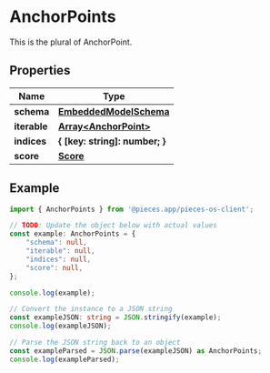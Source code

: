 
# AnchorPoints

This is the plural of AnchorPoint.

## Properties

Name | Type
------------ | -------------
**schema** | [**EmbeddedModelSchema**](EmbeddedModelSchema)
**iterable** | [**Array&lt;AnchorPoint&gt;**](AnchorPoint)
**indices** | **\{ [key: string]: number; \}**
**score** | [**Score**](Score)

## Example

```typescript
import { AnchorPoints } from '@pieces.app/pieces-os-client';

// TODO: Update the object below with actual values
const example: AnchorPoints = {
    "schema": null,
    "iterable": null,
    "indices": null,
    "score": null,
};

console.log(example);

// Convert the instance to a JSON string
const exampleJSON: string = JSON.stringify(example);
console.log(exampleJSON);

// Parse the JSON string back to an object
const exampleParsed = JSON.parse(exampleJSON) as AnchorPoints;
console.log(exampleParsed);
```


